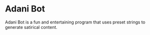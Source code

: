 # Adani Bot

Adani Bot is a fun and entertaining program that uses preset strings to generate satirical content.

